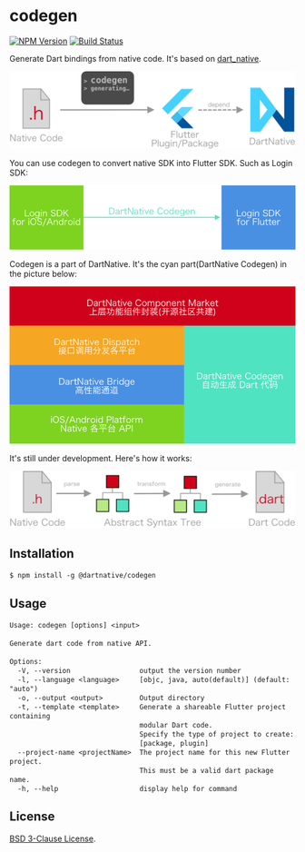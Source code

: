# codegen

[![NPM Version][npm-image]][npm-url]
[![Build Status](https://travis-ci.org/dart-native/codegen.svg?branch=master)](https://travis-ci.org/dart-native/codegen)


Generate Dart bindings from native code. It's based on [dart_native](https://pub.dev/packages/dart_native).

![](images/introduction.png)

You can use codegen to convert native SDK into Flutter SDK. Such as Login SDK:

![](images/login_sample.png)

Codegen is a part of DartNative. It's the cyan part(DartNative Codegen) in the picture below:

![](https://github.com/yulingtianxia/Blog-Hexo-Source/blob/master/source/resources/DartObjC/DartNative%20Future.png?raw=true)

It's still under development. Here's how it works:

![](images/theory.png)

## Installation

```
$ npm install -g @dartnative/codegen
```

## Usage

```
Usage: codegen [options] <input>

Generate dart code from native API.

Options:
  -V, --version                 output the version number
  -l, --language <language>     [objc, java, auto(default)] (default: "auto")
  -o, --output <output>         Output directory
  -t, --template <template>     Generate a shareable Flutter project containing
                                modular Dart code.
                                Specify the type of project to create:
                                [package, plugin]
  --project-name <projectName>  The project name for this new Flutter project.
                                This must be a valid dart package name.
  -h, --help                    display help for command
```

## License

[BSD 3-Clause License](https://github.com/dart-native/codegen/blob/master/LICENSE).


[npm-image]: https://img.shields.io/npm/v/@dartnative/codegen.svg
[npm-url]: https://npmjs.org/package/@dartnative/codegen